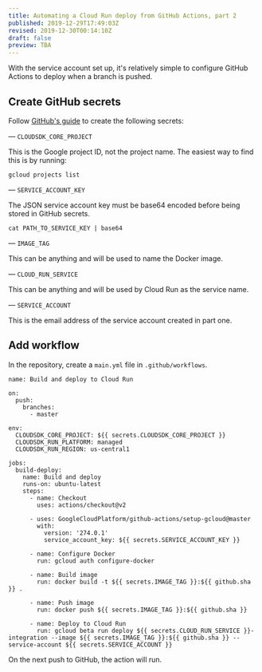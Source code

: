 ```yaml
---
title: Automating a Cloud Run deploy from GitHub Actions, part 2
published: 2019-12-29T17:49:03Z
revised: 2019-12-30T00:14:10Z
draft: false
preview: TBA
---
```


With the service account set up, it's relatively simple to configure GitHub Actions to deploy when a branch is pushed.

## Create GitHub secrets

Follow [GitHub's guide](https://help.github.com/en/actions/automating-your-workflow-with-github-actions/creating-and-using-encrypted-secrets#creating-encrypted-secrets) to create the following secrets:

&mdash;&nbsp;`CLOUDSDK_CORE_PROJECT`

This is the Google project ID, not the project name. The easiest way to find this is by running:

    gcloud projects list

&mdash;&nbsp;`SERVICE_ACCOUNT_KEY`

The JSON service account key must be base64 encoded before being stored in GitHub secrets.

    cat PATH_TO_SERVICE_KEY | base64

&mdash;&nbsp;`IMAGE_TAG`

This can be anything and will be used to name the Docker image.

&mdash;&nbsp;`CLOUD_RUN_SERVICE`

This can be anything and will be used by Cloud Run as the service name.

&mdash;&nbsp;`SERVICE_ACCOUNT`

This is the email address of the service account created in part one.

## Add workflow

In the repository, create a `main.yml` file in `.github/workflows`.

    name: Build and deploy to Cloud Run

    on:
      push:
        branches:
          - master

    env:
      CLOUDSDK_CORE_PROJECT: ${{ secrets.CLOUDSDK_CORE_PROJECT }}
      CLOUDSDK_RUN_PLATFORM: managed
      CLOUDSDK_RUN_REGION: us-central1

    jobs:
      build-deploy:
        name: Build and deploy
        runs-on: ubuntu-latest
        steps:
          - name: Checkout
            uses: actions/checkout@v2

          - uses: GoogleCloudPlatform/github-actions/setup-gcloud@master
            with:
              version: '274.0.1'
              service_account_key: ${{ secrets.SERVICE_ACCOUNT_KEY }}

          - name: Configure Docker
            run: gcloud auth configure-docker

          - name: Build image
            run: docker build -t ${{ secrets.IMAGE_TAG }}:${{ github.sha }} .

          - name: Push image
            run: docker push ${{ secrets.IMAGE_TAG }}:${{ github.sha }}

          - name: Deploy to Cloud Run
            run: gcloud beta run deploy ${{ secrets.CLOUD_RUN_SERVICE }}-integration --image ${{ secrets.IMAGE_TAG }}:${{ github.sha }} --service-account ${{ secrets.SERVICE_ACCOUNT }}

On the next push to GitHub, the action will run.